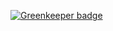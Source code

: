 

[![Greenkeeper badge](https://badges.greenkeeper.io/gretaio/tti-observer.svg?token=847a7d6122cfdfa2574acbc4ba51121255dc1c3507f284e1738fdc367640abd8&ts=1505221969739)](https://greenkeeper.io/)